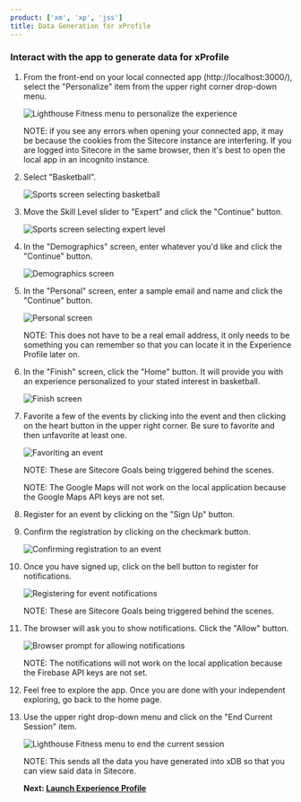 ```yaml
---
product: ['xm', 'xp', 'jss']
title: Data Generation for xProfile
---
```


### Interact with the app to generate data for xProfile

1. From the front-end on your local connected app (http://localhost:3000/), select the "Personalize" item from the upper right corner drop-down menu.

   ![Lighthouse Fitness menu to personalize the experience](https://mss-p-006-delivery.sitecorecontenthub.cloud/api/public/content/2789dadbc33b44a2a9096b7a5db0f71b?v=d273ead7)

   NOTE: if you see any errors when opening your connected app, it may be because the cookies from the Sitecore instance are interfering. If you are logged into Sitecore in the same browser, then it's best to open the local app in an incognito instance.

2. Select "Basketball".

   ![Sports screen selecting basketball](https://mss-p-006-delivery.sitecorecontenthub.cloud/api/public/content/3506dea2d3f14b648c3446ef4c4f4ce9?v=33fe3f1d)

3. Move the Skill Level slider to "Expert" and click the "Continue" button.

   ![Sports screen selecting expert level](https://mss-p-006-delivery.sitecorecontenthub.cloud/api/public/content/5133390d5fd24c6bbb59f5049b26e162?v=153ef5bc)

4. In the "Demographics" screen, enter whatever you'd like and click the "Continue" button.

   ![Demographics screen](https://mss-p-006-delivery.sitecorecontenthub.cloud/api/public/content/97c7822847b44b40ab02ee29830eec5b?v=3e32ed59)

5. In the "Personal" screen, enter a sample email and name and click the "Continue" button.

   ![Personal screen](https://mss-p-006-delivery.sitecorecontenthub.cloud/api/public/content/f0812faff5e04e70ac4a0e438b6121f5?v=f051268a)

   NOTE: This does not have to be a real email address, it only needs to be something you can remember so that you can locate it in the Experience Profile later on.

6. In the "Finish" screen, click the "Home" button. It will provide you with an experience personalized to your stated interest in basketball.

   ![Finish screen](https://mss-p-006-delivery.sitecorecontenthub.cloud/api/public/content/063471f3d6e94c40ada14f0199385ca3?v=2e7604ff)

7. Favorite a few of the events by clicking into the event and then clicking on the heart button in the upper right corner. Be sure to favorite and then unfavorite at least one.

   ![Favoriting an event](https://mss-p-006-delivery.sitecorecontenthub.cloud/api/public/content/758858a85ed240e48a58bcdc7fec4c9b?v=4842bfad)

   NOTE: These are Sitecore Goals being triggered behind the scenes.

   NOTE: The Google Maps will not work on the local application because the Google Maps API keys are not set.

8. Register for an event by clicking on the "Sign Up" button.

9. Confirm the registration by clicking on the checkmark button.

   ![Confirming registration to an event](https://mss-p-006-delivery.sitecorecontenthub.cloud/api/public/content/0312117f6f8146cf818a05b3bb3bcfa8?v=42a78e1e)

10. Once you have signed up, click on the bell button to register for notifications.

    ![Registering for event notifications](https://mss-p-006-delivery.sitecorecontenthub.cloud/api/public/content/e3f723af50204ece89589c1b3a585d6b?v=c6f51222)

    NOTE: These are Sitecore Goals being triggered behind the scenes.

11. The browser will ask you to show notifications. Click the "Allow" button.

    ![Browser prompt for allowing notifications](https://mss-p-006-delivery.sitecorecontenthub.cloud/api/public/content/21b9e2128061485b975d81a6976f6fc3?v=8758615f)

    NOTE: The notifications will not work on the local application because the Firebase API keys are not set.

12. Feel free to explore the app. Once you are done with your independent exploring, go back to the home page.

13. Use the upper right drop-down menu and click on the "End Current Session" item.

    ![Lighthouse Fitness menu to end the current session](https://mss-p-006-delivery.sitecorecontenthub.cloud/api/public/content/6e5b74ca46a94bb78663b2d54be8392b?v=ba21f7a0)

    NOTE: This sends all the data you have generated into xDB so that you can view said data in Sitecore.

    **Next: [Launch Experience Profile](http://localhost:3000/trials/jss-connected-demo/exploring-sitecore/launch-xprofile)**
